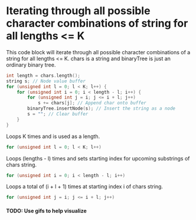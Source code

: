 # Iterating through all possible character combinations of string for all lengths <= K

This code block will iterate through all possible character combinations of a string for all lengths <= K.
chars is a string and binaryTree is just an ordinary binary tree.

```c++
int length = chars.length();
string s; // Node value buffer
for (unsigned int l = 0; l < K; l++) {
	for (unsigned int i = 0; i < length - l; i++) {
		for (unsigned int j = i; j <= i + l; j++)
			s += chars[j]; // Append char onto buffer
		binaryTree.insertNode(s); // Insert the string as a node
		s = ""; // Clear buffer
	}
}
```

Loops K times and is used as a length.

```c++
for (unsigned int l = 0; l < K; l++)
```

Loops (lengths - l) times and sets starting index for upcoming substrings of chars string.

```c++
for (unsigned int i = 0; i < length - l; i++)
```

Loops a total of (i + l + 1) times at starting index i of chars string.

```c++
for (unsigned int j = i; j <= i + l; j++)
```

#### TODO: Use gifs to help visualize
